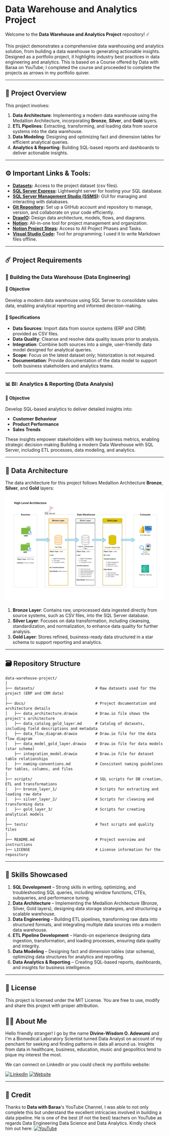# Data Warehouse and Analytics Project

Welcome to the **Data Warehouse and Analytics Project** repository! ☄️

This project demonstrates a comprehensive data warehousing and analytics solution, from building a data warehouse to generating actionable insights. Designed as a portfolio project, it highlights industry best practices in data engineering and analytics. This is based on a Course offered by Data with Baraa on YouTube; I completed the course and proceeded to complete the projects as arrows in my portfolio quiver.

---
## 📖 Project Overview

This project involves:

1. **Data Architecture**: Implementing a modern data warehouse using the Medallion Architecture, incorporating **Bronze**, **Silver**, and **Gold** layers.
2. **ETL Pipelines**: Extracting, transforming, and loading data from source systems into the data warehouse.
3. **Data Modeling**: Designing and optimizing fact and dimension tables for efficient analytical queries.
4. **Analytics & Reporting**: Building SQL-based reports and dashboards to deliver actionable insights.

---
## ⚙️ Important Links & Tools:

- **[Datasets](datasets/):** Access to the project dataset (csv files).
- **[SQL Server Express](https://www.microsoft.com/en-us/sql-server/sql-server-downloads):** Lightweight server for hosting your SQL database.
- **[SQL Server Management Studio (SSMS)](https://learn.microsoft.com/en-us/ssms/download-sql-server-management-studio-ssms):** GUI for managing and interacting with databases.
- **[Git Repository](https://github.com/):** Set up a GitHub account and repository to manage, version, and collaborate on your code efficiently.
- **[DrawIO](https://www.drawio.com/):** Design data architecture, models, flows, and diagrams.
- **[Notion](https://www.notion.com/):** All-in-one tool for project management and organization.
- **[Notion Project Steps](https://cumbersome-crabapple-5d0.notion.site/Data-Warehouse-Project-SQL-Server-1bc78e9c963880acbb63c4d160efe455):** Access to All Project Phases and Tasks.
- **[Visual Studio Code](https://code.visualstudio.com/):** Tool for programming; I used it to write Markdown files offline.

---
## ☄️ Project Requirements

### 💽 Building the Data Warehouse (Data Engineering)

#### 🥅 Objective
Develop a modern data warehouse using SQL Server to consolidate sales data, enabling analytical reporting and informed decision-making.

#### 📐 Specifications
- **Data Sources**: Import data from source systems (ERP and CRM) provided as CSV files.
- **Data Quality**: Cleanse and resolve data quality issues prior to analysis.
- **Integration**: Combine both sources into a single, user-friendly data model designed for analytical queries.
- **Scope**: Focus on the latest dataset only; historization is not required.
- **Documentation**: Provide documentation of the data model to support both business stakeholders and analytics teams.

----
### 📊 BI: Analytics & Reporting (Data Analysis)

#### 🥅 Objective
Develop SQL-based analytics to deliver detailed insights into:

- **Customer Behaviour**
- **Product Performance**
- **Sales Trends**

These insights empower stakeholders with key business metrics, enabling strategic decision-making
Building a modern Data Warehouse with SQL Server, including ETL processes, data modeling, and analytics.

---
## 🏯 Data Architecture

The data architecture for this project follows Medallion Architecture **Bronze**, **Silver**, and **Gold** layers:
![Data Architecture](docs/data_architecture.png)

1. **Bronze Layer**: Contains raw, unprocessed data ingested directly from source systems, such as CSV files, into the SQL Server database.
2. **Silver Layer**:  Focuses on data transformation, including cleansing, standardization, and normalization, to enhance data quality for further analysis.
3. **Gold Layer**: Stores refined, business-ready data structured in a star schema to support reporting and analytics.

---
## 🗃️ Repository Structure
```
data-warehouse-project/
│
├── datasets/                           # Raw datasets used for the project (ERP and CRM data)
│
├── docs/                               # Project documentation and architecture details
│   ├── data_architecture.drawio        # Draw.io file shows the project's architecture
│   ├── data_catalog_gold_layer.md      # Catalog of datasets, including field descriptions and metadata
│   ├── data_flow_diagram.drawio        # Draw.io file for the data flow diagram
│   ├── data_model_gold_layer.drawio    # Draw.io file for data models (star schema)
    ├── integration_model.drawio        # Draw.io file for dataset table relationships
│   ├── naming-conventions.md           # Consistent naming guidelines for tables, columns, and files
│
├── scripts/                            # SQL scripts for DB creation, ETL and transformations
│   ├── bronze_layer_1/                 # Scripts for extracting and loading raw data
│   ├── silver_layer_2/                 # Scripts for cleaning and transforming data
│   ├── gold_layer_3/                   # Scripts for creating analytical models
│
├── tests/                              # Test scripts and quality files
│
├── README.md                           # Project overview and instructions
├── LICENSE                             # License information for the repository
```

---
## 🧩 Skills Showcased

1. **SQL Development** – Strong skills in writing, optimizing, and troubleshooting SQL queries, including window functions, CTEs, subqueries, and performance tuning.
2. **Data Architecture** – Implementing the Medallion Architecture (Bronze, Silver, Gold layers), designing data storage strategies, and structuring a scalable warehouse.
3. **Data Engineering** – Building ETL pipelines, transforming raw data into structured formats, and integrating multiple data sources into a modern data warehouse.
4. **ETL Pipeline Development** – Hands-on experience designing data ingestion, transformation, and loading processes, ensuring data quality and integrity.
5. **Data Modeling** – Designing fact and dimension tables (star schema), optimizing data structures for analytics and reporting.
6. **Data Analytics & Reporting** – Creating SQL-based reports, dashboards, and insights for business intelligence.

---
## 🪪 License

This project is licensed under the MIT License. You are free to use, modify and share this project with proper attribution.

## 👨🏽 About Me

Hello friendly stranger! I go by the name **Divine-Wisdom O. Adewumi** and I'm a Biomedical Laboratory Scientist turned Data Analyst on account of my penchant for seeking and finding patterns in data all around us. Insights from data in healthcare, business, education, music and geopolitics tend to pique my interest the most.

We can connect on LinkedIn or you could check my portfolio website:

[![LinkedIn](https://img.shields.io/badge/LinkedIn-0077B5?style=for-the-badge&logo=linkedin&logoColor=white)](https://www.linkedin.com/in/divine-wisdom-adewumi)
[![Website](https://img.shields.io/badge/Website-000000?style=for-the-badge&logo=google-chrome&logoColor=white)](https://wisdomadewumi.github.io)

----
## 📝 Credit

Thanks to **Data with Baraa**'s YouTube Channel, I was able to not only complete this but understand the excellent intricacies involved in building a data pipeline. He is one of the best (if not the best) teachers on YouTube as regards Data Engineering Data Science and Data Analytics.
Kindly check him out here: [![YouTube](https://img.shields.io/badge/YouTube-red?style=for-the-badge&logo=youtube&logoColor=white)](https://www.youtube.com/@datawithbaraa)